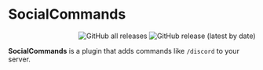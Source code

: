 # SocialCommands

<div align="right">
    <img alt="GitHub all releases" src="https://img.shields.io/github/downloads/NetherMCtv/social-commands-plugin/total?style=for-the-badge" />
    <img alt="GitHub release (latest by date)" src="https://img.shields.io/github/v/release/NetherMCtv/social-commands-plugin?label=version&style=for-the-badge" />
</div>

**SocialCommands** is a plugin that adds commands like `/discord` to your server.